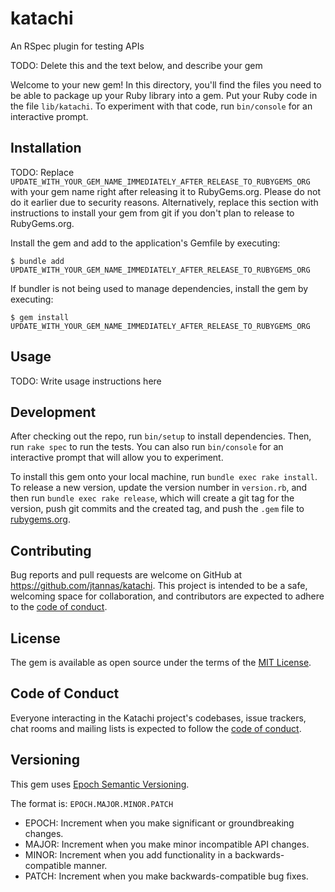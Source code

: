 # katachi

An RSpec plugin for testing APIs

TODO: Delete this and the text below, and describe your gem

Welcome to your new gem! In this directory, you'll find the files you need to be able to package up your Ruby library into a gem. Put your Ruby code in the file `lib/katachi`. To experiment with that code, run `bin/console` for an interactive prompt.

## Installation

TODO: Replace `UPDATE_WITH_YOUR_GEM_NAME_IMMEDIATELY_AFTER_RELEASE_TO_RUBYGEMS_ORG` with your gem name right after releasing it to RubyGems.org. Please do not do it earlier due to security reasons. Alternatively, replace this section with instructions to install your gem from git if you don't plan to release to RubyGems.org.

Install the gem and add to the application's Gemfile by executing:

    $ bundle add UPDATE_WITH_YOUR_GEM_NAME_IMMEDIATELY_AFTER_RELEASE_TO_RUBYGEMS_ORG

If bundler is not being used to manage dependencies, install the gem by executing:

    $ gem install UPDATE_WITH_YOUR_GEM_NAME_IMMEDIATELY_AFTER_RELEASE_TO_RUBYGEMS_ORG

## Usage

TODO: Write usage instructions here

## Development

After checking out the repo, run `bin/setup` to install dependencies. Then, run `rake spec` to run the tests. You can also run `bin/console` for an interactive prompt that will allow you to experiment.

To install this gem onto your local machine, run `bundle exec rake install`. To release a new version, update the version number in `version.rb`, and then run `bundle exec rake release`, which will create a git tag for the version, push git commits and the created tag, and push the `.gem` file to [rubygems.org](https://rubygems.org).

## Contributing

Bug reports and pull requests are welcome on GitHub at https://github.com/jtannas/katachi. This project is intended to be a safe, welcoming space for collaboration, and contributors are expected to adhere to the [code of conduct](https://github.com/jtannas/katachi/blob/main/CODE_OF_CONDUCT.md).

## License

The gem is available as open source under the terms of the [MIT License](https://opensource.org/licenses/MIT).

## Code of Conduct

Everyone interacting in the Katachi project's codebases, issue trackers, chat rooms and mailing lists is expected to follow the [code of conduct](https://github.com/jtannas/katachi/blob/main/CODE_OF_CONDUCT.md).

## Versioning

This gem uses [Epoch Semantic Versioning](https://antfu.me/posts/epoch-semver).

The format is: `EPOCH.MAJOR.MINOR.PATCH`

- EPOCH: Increment when you make significant or groundbreaking changes.
- MAJOR: Increment when you make minor incompatible API changes.
- MINOR: Increment when you add functionality in a backwards-compatible manner.
- PATCH: Increment when you make backwards-compatible bug fixes.
